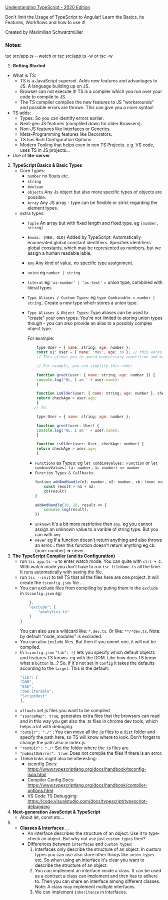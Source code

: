 [Understanding TypeScript - 2020 Edition](https://www.udemy.com/course/understanding-typescript/)

Don't limit the Usage of TypeScript to Angular! Learn the Basics, its Features, Workflows and how to use it!

Created by Maximilian Schwarzmüller

### Notes:

tsc src/app.ts --watch
or
tsc src/app.ts -w
or 
tsc -w

1. **Getting Started**
- What is TS:
  - TS is a JavaScript superset. Adds new features and advantages to JS. A language building up on JS.
  - Browser can not execute it! TS is a compiler which you run over your code to compile to JS.
  - The TS compiler compiles the new features to JS "workarounds" and possible errors are thrown. This can give you a nicer syntax!
- TS adds:
  - Types: So you can identify errors earlier.
  - Next-gen JS features (compliled down for older Browsers).
  - Non-JS features like Interfaces or Generics.
  - Meta-Programming features like Decorators.
  - TS has Rich Configuration Options
  - Modern Tooling that helps even in non TS Projects. e.g. VS code, uses TS in JS projects...
- Use of **lite-server**

2. **TypeScript Basics & Basic Types**
   - Core Types:
     - `number` no floats etc.
     - `string`
     - `boolean`
     - `objects` Any Js object but also more specific types of objects are possible.
     - `Array` Any JS array - type can be flexible or strict regarding the element types.
   - extra types:
     - `Tuple` An array but with fixed length and fixed type. eg `[number, string]`
     - `Enums: {NEW, OLD}` Added by TypeScript: Automatically enumerated global constant identifiers. Specifiek identifiers    global constants, which may be represented as numbers, but we assign a human readable lable.
     - `any` Any kind of value, no specific type assignment.
     - `union` eg `number | string`
     - `literal` eg `'as-number' | 'as-text'` = union type, combined with literal types
     - `Type Aliases / Custom Types`: eg `type Combinable = number | string;` Create a new type which stores a union type. 
     - `Type Aliases & Object Types`: Type aliases can be used to "create" your own types. You're not limited to storing       union types though - you can also provide an alias to a possibly complex object type.

       For example:

        ```js
            type User = { name: string; age: number };
            const u1: User = { name: 'Max', age: 30 }; // this works!
            // This allows you to avoid unnecessary repetition and manage types centrally.

            // For example, you can simplify this code:

            function greet(user: { name: string; age: number }) {
            console.log('Hi, I am ' + user.name);
            }

            function isOlder(user: { name: string; age: number }, checkAge: number) {
            return checkAge > user.age;
            }
           // To:

            type User = { name: string; age: number };

            function greet(user: User) {
            console.log('Hi, I am ' + user.name);
            }

            function isOlder(user: User, checkAge: number) {
            return checkAge > user.age;
            }
        ```
        - `Functions` as Types: eg `let combineValues: Function` or `let combineValues: (a: number, b: number) => number`
        - `Function Types & Callbacks`: 
            ```js 
            funtion addAndHandle(n1: number, n2: number, cb: (num: number) => void) {
                const result = n1 + n2;
                cb(result)
            }

            addAndHandle(10, 20, result => {
                console.log(result);
            })
            ```
        - `unknown` It's a bit more restrictive then `any`. eg you cannot assign an unknown value to a varible of string type. But you can with `any`. 
        - `never` eg If a function doesn't return anything and also throws an error... then this function doesn't return anything eg cb: (num: number) => never 
3. **The TypeScript Compiler (and its Configuration)**
    - run `tsc app.ts -w` to enter watch mode. You can quite with `ctrl + C`. With watch mode you don't have to run `tsc fileName.ts` all the time. It runs automatically with saving the file.
    - run `tsc --init` to tell TS that all the files here are one project. It will create the  `tsconfig.json` file ...
    - You can exclude files from compiling by puting them in the `exclude` in `tsconfig.json` 
      eg:
        ```js
            },
            "exclude": [
                "analytics.ts"
            ]
        }
        ```
        You can also use a wildcard like: `*.dev.ts`. Or like: `**/*dev.ts`. Note: by default "node_modules" is excluded.
    - You can also `include` files. But then if you ommit one, it will not be compiled.
    - In `tsconfig.json` `"lib": []` lets you specify which default objects and features TS knows. eg with the DOM. Like how does TS know what a  `button` is...? So, if it's not set in `config` it takes the defaults according to the `target`.
    This is the default:
        ```js
        "lib": [
        "DOM",
        "ES6",
        "dom.iterable",
        "ScriptHost"
        ], 
        ```
    - `allowJs` set js files you want to be compiled
    - `"sourceMap": true`, generates extra files that the browsers can read and in this way you get also the .ts files in chrome dev tools, which helps a lot with debuging.
    - `"outDir": "./"` : You can move all the .js files to a `dist` folder and specify the path here, so TS will know where to look. Don't forget to change the path also in index.js
    - `"rootDir": "./"` Set the folder where the .ts files are.
    - `"noEmitOnError": true`: Does not compile the files if there is an error.
    - These links might also be interesting:
        - tsconfig Docs: https://www.typescriptlang.org/docs/handbook/tsconfig-json.html
        - Compiler Config Docs: https://www.typescriptlang.org/docs/handbook/compiler-options.html
        - VS Code TS Debugging: https://code.visualstudio.com/docs/typescript/typescript-debugging    
4. **Next-generation JavaScript & TypeScript** 
    - About let, const etc...
5.  - **Classes & Interfaces** ...
        - An interface describes the structure of an object. Use it to type-check an object. But why not use just `custom types` then?
         - Differences between `interfaces` and `custom types`:
            1. Interfaces only describe the structure of an object. In custom types you can use also store other things like `union types` etc. So when using an interface it's clear you want to describe the structure of an object.
            2. You can implement an interface inside a class. It can be used as a contract a class can implement and then has to adhere to. Then you can share an interface among different classes. Note: A class may implement multiple interfaces. 
            3. We can implement `Inheritance` in interfaces.


